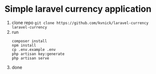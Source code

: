 # Simple laravel currency application

1. clone repo ```git clone https://github.com/kvnick/laravel-currency laravel-currency```
2. run
    ```
    composer install
    npm install
    cp .env.example .env
    php artisan key:generate
    php artisan serve
    ```
3. done
